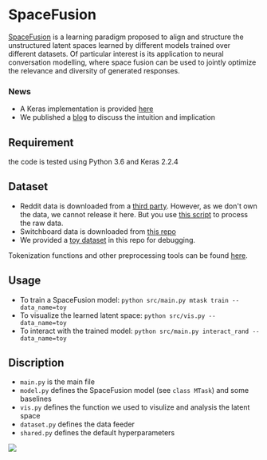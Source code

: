 # SpaceFusion
[SpaceFusion](https://arxiv.org/abs/1902.11205) is a learning paradigm proposed to align and structure the unstructured latent spaces learned by different models trained over different datasets. Of particular interest is its application to neural conversation modelling, where space fusion can be used to jointly optimize the relevance and diversity of generated responses. 

### News
* A Keras implementation is provided [here](https://github.com/golsun/SpaceFusion/blob/master/src)
* We published a [blog](https://www.microsoft.com/en-us/research/blog/spacefusion-structuring-the-unstructured-latent-space-for-conversational-ai/) to discuss the intuition and implication

## Requirement
the code is tested using Python 3.6 and Keras 2.2.4

## Dataset
* Reddit data is downloaded from a [third party](http://files.pushshift.io/reddit/comments/). However, as we don't own the data, we cannot release it here. But you use [this script](https://github.com/mgalley/DSTC7-End-to-End-Conversation-Modeling/tree/master/data_extraction) to process the raw data.
* Switchboard data is downloaded from [this repo](https://github.com/snakeztc/NeuralDialog-CVAE)
* We provided a [toy dataset](https://github.com/golsun/SpaceFusion/blob/master/data) in this repo for debugging.

Tokenization functions and other preprocessing tools can be found [here](https://github.com/golsun/NLP-tools). 

## Usage
* To train a SpaceFusion model: `python src/main.py mtask train --data_name=toy`
* To visualize the learned latent space: `python src/vis.py --data_name=toy`
* To interact with the trained model: `python src/main.py interact_rand --data_name=toy`

## Discription
* `main.py` is the main file
* `model.py` defines the SpaceFusion model (see `class MTask`) and some baselines
* `vis.py` defines the function we used to visulize and analysis the latent space
* `dataset.py` defines the data feeder
* `shared.py` defines the default hyperparameters


![](https://github.com/golsun/SpaceFusion/blob/master/fig/intro_fig.PNG)

